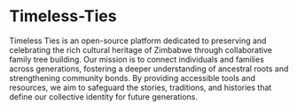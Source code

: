 # Timeless-Ties

Timeless Ties is an open-source platform dedicated to preserving and celebrating the rich cultural heritage of Zimbabwe through collaborative family tree building. Our mission is to connect individuals and families across generations, fostering a deeper understanding of ancestral roots and strengthening community bonds. By providing accessible tools and resources, we aim to safeguard the stories, traditions, and histories that define our collective identity for future generations.
